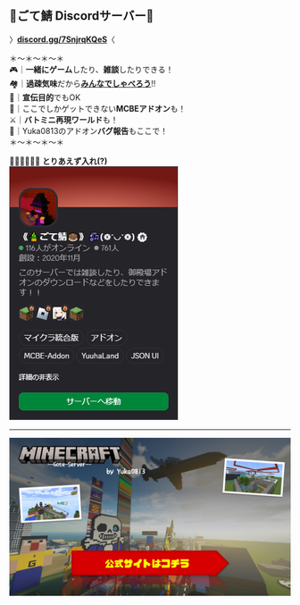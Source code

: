 ##  🌠ごて鯖 Discordサーバー🌠
〉**[discord.gg/7SnjrqKQeS](https://discord.gg/7SnjrqKQeS)**〈

＊～＊～＊～＊  
🎮｜**一緒にゲーム**したり、**雑談**したりできる！  
🏘️｜**過疎気味**だから<ins>**みんなでしゃべろう**</ins>!!  
📣｜**宣伝目的**でもOK  
🧩｜ここでしかゲットできない**MCBEアドオン**も！  
⚔️｜**バトミニ再現ワールド**も！  
💭｜Yuka0813のアドオン**バグ報告**もここで！  
＊～＊～＊～＊

🏡🏃‍♂️🏃‍♀️🏃 **とりあえず入れ(?)**  
[![ごて鯖Discord](https://raw.githubusercontent.com/GotembaYuka/GotembaYuka/refs/heads/main/goteserver.png)](https://discord.gg/7SnjrqKQeS)
***
[![ごて鯖](https://raw.githubusercontent.com/GotembaYuka/GotembaYuka/refs/heads/main/gote2.jpg)]([[[[https://discord.gg/7SnjrqKQeS](https://sites.google.com/view/gote-server)](https://sites.google.com/view/gote-server)](https://sites.google.com/view/gote-server)](https://sites.google.com/view/gote-server))
